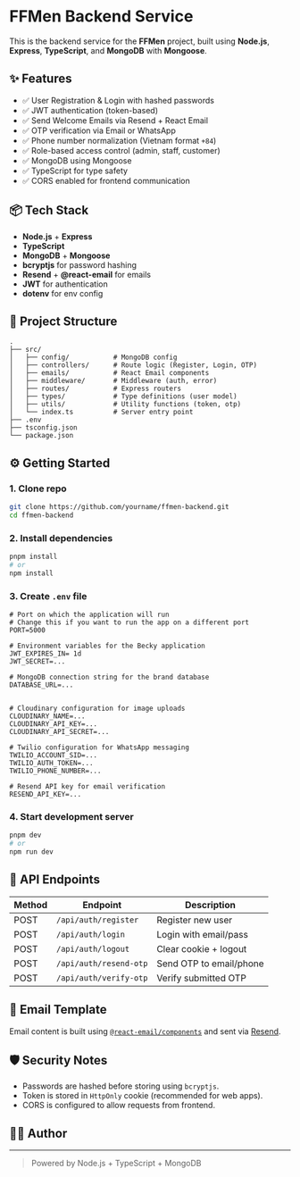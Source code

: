 # FFMen Backend Service

This is the backend service for the **FFMen** project, built using **Node.js**, **Express**, **TypeScript**, and **MongoDB** with **Mongoose**.

## ✨ Features

* ✅ User Registration & Login with hashed passwords
* ✅ JWT authentication (token-based)
* ✅ Send Welcome Emails via Resend + React Email
* ✅ OTP verification via Email or WhatsApp
* ✅ Phone number normalization (Vietnam format `+84`)
* ✅ Role-based access control (admin, staff, customer)
* ✅ MongoDB using Mongoose
* ✅ TypeScript for type safety
* ✅ CORS enabled for frontend communication

## 📦 Tech Stack

* **Node.js** + **Express**
* **TypeScript**
* **MongoDB** + **Mongoose**
* **bcryptjs** for password hashing
* **Resend** + **@react-email** for emails
* **JWT** for authentication
* **dotenv** for env config

## 📂 Project Structure

```
.
├── src/
│   ├── config/           # MongoDB config
│   ├── controllers/      # Route logic (Register, Login, OTP)
│   ├── emails/           # React Email components
│   ├── middleware/       # Middleware (auth, error)
│   ├── routes/           # Express routers
│   ├── types/            # Type definitions (user model)
│   ├── utils/            # Utility functions (token, otp)
│   └── index.ts          # Server entry point
├── .env
├── tsconfig.json
└── package.json
```

## ⚙️ Getting Started

### 1. Clone repo

```bash
git clone https://github.com/yourname/ffmen-backend.git
cd ffmen-backend
```

### 2. Install dependencies

```bash
pnpm install
# or
npm install
```

### 3. Create `.env` file

```env
# Port on which the application will run
# Change this if you want to run the app on a different port
PORT=5000

# Environment variables for the Becky application
JWT_EXPIRES_IN= 1d
JWT_SECRET=...

# MongoDB connection string for the brand database
DATABASE_URL=...


# Cloudinary configuration for image uploads
CLOUDINARY_NAME=...
CLOUDINARY_API_KEY=...
CLOUDINARY_API_SECRET=...

# Twilio configuration for WhatsApp messaging
TWILIO_ACCOUNT_SID=...
TWILIO_AUTH_TOKEN=...
TWILIO_PHONE_NUMBER=...

# Resend API key for email verification
RESEND_API_KEY=...

```

### 4. Start development server

```bash
pnpm dev
# or
npm run dev
```

## 🧰 API Endpoints

| Method | Endpoint               | Description             |
| ------ | ---------------------- | ----------------------- |
| POST   | `/api/auth/register`   | Register new user       |
| POST   | `/api/auth/login`      | Login with email/pass   |
| POST   | `/api/auth/logout`     | Clear cookie + logout   |
| POST   | `/api/auth/resend-otp` | Send OTP to email/phone |
| POST   | `/api/auth/verify-otp` | Verify submitted OTP    |

## 📧 Email Template

Email content is built using [`@react-email/components`](https://react.email/) and sent via [Resend](https://resend.com/).

## 🛡️ Security Notes

* Passwords are hashed before storing using `bcryptjs`.
* Token is stored in `HttpOnly` cookie (recommended for web apps).
* CORS is configured to allow requests from frontend.



## 👨‍💻 Author


---

> Powered by Node.js + TypeScript + MongoDB
